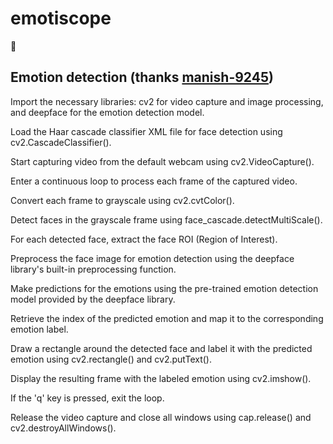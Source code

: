 # emotiscope
🥸
## Emotion detection (thanks [manish-9245](https://github.com/manish-9245))
Import the necessary libraries: cv2 for video capture and image processing, and deepface for the emotion detection model.

Load the Haar cascade classifier XML file for face detection using cv2.CascadeClassifier().

Start capturing video from the default webcam using cv2.VideoCapture().

Enter a continuous loop to process each frame of the captured video.

Convert each frame to grayscale using cv2.cvtColor().

Detect faces in the grayscale frame using face_cascade.detectMultiScale().

For each detected face, extract the face ROI (Region of Interest).

Preprocess the face image for emotion detection using the deepface library's built-in preprocessing function.

Make predictions for the emotions using the pre-trained emotion detection model provided by the deepface library.

Retrieve the index of the predicted emotion and map it to the corresponding emotion label.

Draw a rectangle around the detected face and label it with the predicted emotion using cv2.rectangle() and cv2.putText().

Display the resulting frame with the labeled emotion using cv2.imshow().

If the 'q' key is pressed, exit the loop.

Release the video capture and close all windows using cap.release() and cv2.destroyAllWindows().